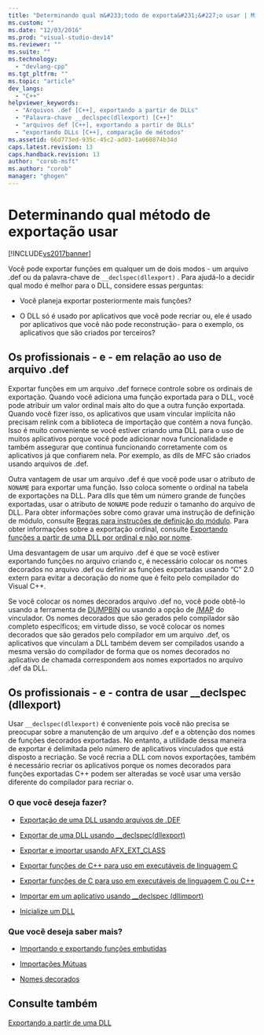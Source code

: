 ```yaml
---
title: "Determinando qual m&#233;todo de exporta&#231;&#227;o usar | Microsoft Docs"
ms.custom: ""
ms.date: "12/03/2016"
ms.prod: "visual-studio-dev14"
ms.reviewer: ""
ms.suite: ""
ms.technology: 
  - "devlang-cpp"
ms.tgt_pltfrm: ""
ms.topic: "article"
dev_langs: 
  - "C++"
helpviewer_keywords: 
  - "Arquivos .def [C++], exportando a partir de DLLs"
  - "Palavra-chave __declspec(dllexport) [C++]"
  - "arquivos def [C++], exportando a partir de DLLs"
  - "exportando DLLs [C++], comparação de métodos"
ms.assetid: 66d773ed-935c-45c2-ad03-1a060874b34d
caps.latest.revision: 13
caps.handback.revision: 13
author: "corob-msft"
ms.author: "corob"
manager: "ghogen"
---
```

# Determinando qual m&#233;todo de exporta&#231;&#227;o usar
[!INCLUDE[vs2017banner](../assembler/inline/includes/vs2017banner.md)]

Você pode exportar funções em qualquer um de dois modos \- um arquivo .def ou da palavra\-chave de `__declspec(dllexport)` .  Para ajudá\-lo a decidir qual modo é melhor para o DLL, considere essas perguntas:  
  
-   Você planeja exportar posteriormente mais funções?  
  
-   O DLL só é usado por aplicativos que você pode recriar ou, ele é usado por aplicativos que você não pode reconstrução\- para o exemplo, os aplicativos que são criados por terceiros?  
  
## Os profissionais \- e \- em relação ao uso de arquivo .def  
 Exportar funções em um arquivo .def fornece controle sobre os ordinais de exportação.  Quando você adiciona uma função exportada para o DLL, você pode atribuir um valor ordinal mais alto do que a outra função exportada.  Quando você fizer isso, os aplicativos que usam vincular implícita não precisam relink com a biblioteca de importação que contém a nova função.  Isso é muito conveniente se você estiver criando uma DLL para o uso de muitos aplicativos porque você pode adicionar nova funcionalidade e também assegurar que continua funcionando corretamente com os aplicativos já que confiarem nela.  Por exemplo, as dlls de MFC são criados usando arquivos de .def.  
  
 Outra vantagem de usar um arquivo .def é que você pode usar o atributo de `NONAME` para exportar uma função.  Isso coloca somente o ordinal na tabela de exportações na DLL.  Para dlls que têm um número grande de funções exportadas, usar o atributo de `NONAME` pode reduzir o tamanho do arquivo de DLL.  Para obter informações sobre como gravar uma instrução de definição de módulo, consulte [Regras para instruções de definição do módulo](../build/reference/rules-for-module-definition-statements.md).  Para obter informações sobre a exportação ordinal, consulte [Exportando funções a partir de uma DLL por ordinal e não por nome](../build/exporting-functions-from-a-dll-by-ordinal-rather-than-by-name.md).  
  
 Uma desvantagem de usar um arquivo .def é que se você estiver exportando funções no arquivo criando c, é necessário colocar os nomes decorados no arquivo .def ou definir as funções exportadas usando “C” 2.0 extern para evitar a decoração do nome que é feito pelo compilador do Visual C\+\+.  
  
 Se você colocar os nomes decorados arquivo .def no, você pode obtê\-lo usando a ferramenta de [DUMPBIN](../build/reference/dumpbin-reference.md) ou usando a opção de [\/MAP](../build/reference/map-generate-mapfile.md) do vinculador.  Os nomes decorados que são gerados pelo compilador são completo específicos; em virtude disso, se você colocar os nomes decorados que são gerados pelo compilador em um arquivo .def, os aplicativos que vinculam a DLL também devem ser compilados usando a mesma versão do compilador de forma que os nomes decorados no aplicativo de chamada correspondem aos nomes exportados no arquivo .def da DLL.  
  
## Os profissionais \- e \- contra de usar \_\_declspec \(dllexport\)  
 Usar `__declspec(dllexport)` é conveniente pois você não precisa se preocupar sobre a manutenção de um arquivo .def e a obtenção dos nomes de funções decorados exportadas.  No entanto, a utilidade dessa maneira de exportar é delimitada pelo número de aplicativos vinculados que está disposto a recriação.  Se você recria a DLL com novos exportações, também é necessário recriar os aplicativos porque os nomes decorados para funções exportadas C\+\+ podem ser alteradas se você usar uma versão diferente do compilador para recriar o.  
  
### O que você deseja fazer?  
  
-   [Exportação de uma DLL usando arquivos de .DEF](../build/exporting-from-a-dll-using-def-files.md)  
  
-   [Exportar de uma DLL usando \_\_declspec\(dllexport\)](../build/exporting-from-a-dll-using-declspec-dllexport.md)  
  
-   [Exportar e importar usando AFX\_EXT\_CLASS](../build/exporting-and-importing-using-afx-ext-class.md)  
  
-   [Exportar funções de C\+\+ para uso em executáveis de linguagem C](../build/exporting-cpp-functions-for-use-in-c-language-executables.md)  
  
-   [Exportar funções de C para uso em executáveis de linguagem C ou C\+\+](../build/exporting-c-functions-for-use-in-c-or-cpp-language-executables.md)  
  
-   [Importar em um aplicativo usando \_\_declspec \(dllimport\)](../build/importing-into-an-application-using-declspec-dllimport.md)  
  
-   [Inicialize um DLL](../build/initializing-a-dll.md)  
  
### Que você deseja saber mais?  
  
-   [Importando e exportando funções embutidas](../Topic/Importing%20and%20Exporting%20Inline%20Functions.md)  
  
-   [Importações Mútuas](../Topic/Mutual%20Imports.md)  
  
-   [Nomes decorados](../Topic/Decorated%20Names.md)  
  
## Consulte também  
 [Exportando a partir de uma DLL](../build/exporting-from-a-dll.md)